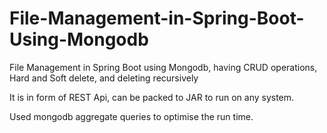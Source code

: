 # File-Management-in-Spring-Boot-Using-Mongodb
File Management in Spring Boot using Mongodb, having CRUD operations, Hard and Soft delete, and deleting recursively

It is in form of REST Api, can be packed to JAR to run on any system.

Used mongodb aggregate queries to optimise the run time.
